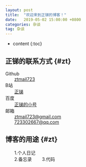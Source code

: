 ```yaml
---
layout: post
title:  "欢迎来到正锑的博客！"
date:   2019-05-02 15:00:00 +0800
categories: 杂谈
tag: 杂谈
---
```


* content
{:toc}

正锑的联系方式				{#zt}  
------------------------

Github  
&emsp;&emsp;[ztmail723](https://github.com/ztmail723)  
B站  
&emsp;&emsp;[正锑](https://space.bilibili.com/291524)  
百度  
&emsp;&emsp;[正锑的小号](http://tieba.baidu.com/home/main/?un=%E6%AD%A3%E9%94%91%E7%9A%84%E5%B0%8F%E5%8F%B7)  
邮箱  
&emsp;&emsp;ztmail723@gmail.com  
&emsp;&emsp;723302667@qq.com  

博客的用途				{#zt}  
------------------------
&emsp;&emsp;1.个人日记  
&emsp;&emsp;2.备忘录
&emsp;&emsp;3.代码

